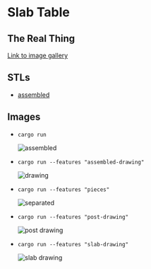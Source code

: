 # Slab Table

## The Real Thing

[Link to image gallery](https://github.com/jonlamb-gh/jonlamb-gh.github.io/blob/master/wood-projects/slab-table/README.md)


## STLs

- [assembled](stl/slab_table.stl)

## Images

- `cargo run`

  ![assembled](images/slab_table.png)

- `cargo run --features "assembled-drawing"`

  ![drawing](images/slab_table_drawing.png)

- `cargo run --features "pieces"`

  ![separated](images/pieces.png)

- `cargo run --features "post-drawing"`

  ![post drawing](images/post_drawing.png)

- `cargo run --features "slab-drawing"`

  ![slab drawing](images/slab_drawing.png)
